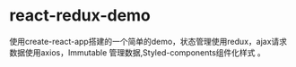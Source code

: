# react-redux-demo
使用create-react-app搭建的一个简单的demo，状态管理使用redux，ajax请求数据使用axios，Immutable 管理数据,Styled-components组件化样式 。